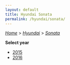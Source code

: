 ```yaml
---
layout: default
title: Hyundai Sonata
permalink: /hyundai/sonata/
---
```

[*Home*](/) > [*Hyundai*](/hyundai/) > [*Sonata*](/hyundai/sonata/)

**Select year**

- [2015](/hyundai/sonata/2015/)
- [2016](/hyundai/sonata/2016/)